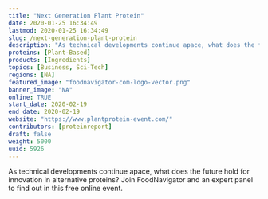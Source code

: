 ```yaml
---
title: "Next Generation Plant Protein"
date: 2020-01-25 16:34:49
lastmod: 2020-01-25 16:34:49
slug: /next-generation-plant-protein
description: "As technical developments continue apace, what does the future hold for innovation in alternative proteins? Join FoodNavigator and an expert panel to find out in this free online event."
proteins: [Plant-Based]
products: [Ingredients]
topics: [Business, Sci-Tech]
regions: [NA]
featured_image: "foodnavigator-com-logo-vector.png"
banner_image: "NA"
online: TRUE
start_date: 2020-02-19
end_date: 2020-02-19
website: "https://www.plantprotein-event.com/"
contributors: [proteinreport]
draft: false
weight: 5000
uuid: 5926
---
```

<p>As technical developments continue apace, what does the future hold for innovation in alternative proteins? Join FoodNavigator and an expert panel to find out in this free online event.</p>
